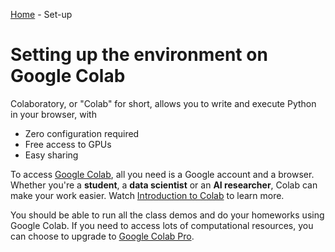 [Home](../sequence.md) - Set-up 

# Setting up the environment on Google Colab

Colaboratory, or "Colab" for short, allows you to write and execute Python in your browser, with 
- Zero configuration required
- Free access to GPUs
- Easy sharing

To access [Google Colab](https://colab.research.google.com/), all you need is a Google account and a browser. Whether you're a **student**, a **data scientist** or an **AI researcher**, Colab can make your work easier. Watch [Introduction to Colab](https://www.youtube.com/watch?v=inN8seMm7UI) to learn more.

You should be able to run all the class demos and do your homeworks using Google Colab. If you need to access lots of computational resources, you can choose to upgrade to [Google Colab Pro](https://colab.research.google.com/signup).

